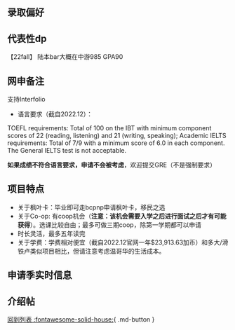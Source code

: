 ## 录取偏好

## 代表性dp
【22fall】 陆本bar大概在中游985 GPA90
## 网申备注
支持Interfolio
* 语言要求（截自2022.12）：

TOEFL requirements: Total of 100 on the IBT with minimum component scores of 22 (reading, listening) and 21 (writing, speaking);
Academic IELTS requirements: Total of 7/9 with a minimum score of 6.0 in each component. The General IELTS test is not acceptable.

**如果成绩不符合语言要求，申请不会被考虑**，欢迎提交GRE（不是强制要求）

## 项目特点
* 关于枫叶卡：毕业即可走bcpnp申请枫叶卡，移民之选
* 关于Co-op: 有coop机会（**注意：该机会需要入学之后进行面试之后才有可能获得**）。选课比较自由；最多可做三期coop，除第一学期都可以申请
* 时长灵活，最多五年读完
* 关于学费：学费相对便宜（截自2022.12官网一年$23,913.63加币）和多大/滑铁卢类似项目相比，但请注意考虑温哥华的生活成本。
## 申请季实时信息

## 介绍帖

[回到列表 :fontawesome-solid-house:](选校梯度.md){ .md-button }
